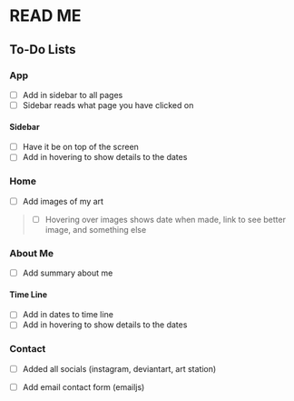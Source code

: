 # READ ME

## To-Do Lists

### App
- [ ] Add in sidebar to all pages
- [ ] Sidebar reads what page you have clicked on

#### Sidebar
- [ ] Have it be on top of the screen
- [ ] Add in hovering to show details to the dates

### Home
- [ ] Add images of my art
> - [ ] Hovering over images shows date when made, link to see better image, and something else


### About Me
- [ ] Add summary about me

#### Time Line
- [ ] Add in dates to time line
- [ ] Add in hovering to show details to the dates

### Contact
- [ ] Added all socials (instagram, deviantart, art station)
- [ ] Add email contact form (emailjs)


